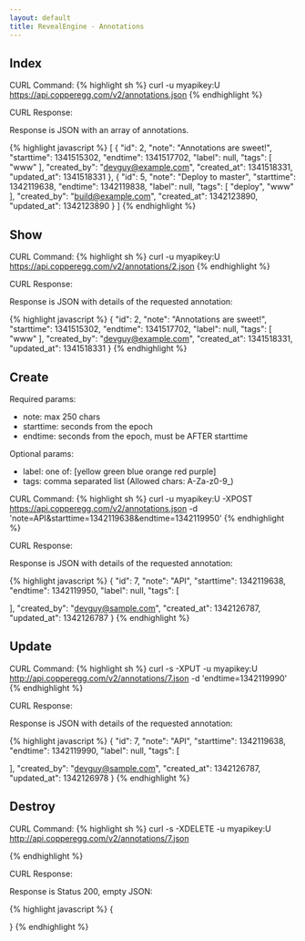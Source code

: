 ```yaml
---
layout: default
title: RevealEngine - Annotations
---
```


Index
-----

CURL Command:
{% highlight sh %}
curl -u myapikey:U https://api.copperegg.com/v2/annotations.json
{% endhighlight %}

CURL Response:

Response is JSON with an array of annotations.

{% highlight javascript %}
[
    {
        "id": 2,
        "note": "Annotations are sweet!",
        "starttime": 1341515302,
        "endtime": 1341517702,
        "label": null,
        "tags": [
            "www"
        ],
        "created_by": "devguy@example.com",
        "created_at": 1341518331,
        "updated_at": 1341518331
    },
    {
        "id": 5,
        "note": "Deploy to master",
        "starttime": 1342119638,
        "endtime": 1342119838,
        "label": null,
        "tags": [
            "deploy",
            "www"
        ],
        "created_by": "build@example.com",
        "created_at": 1342123890,
        "updated_at": 1342123890
    }
]
{% endhighlight %}

Show
----

CURL Command:
{% highlight sh %}
curl -u myapikey:U https://api.copperegg.com/v2/annotations/2.json
{% endhighlight %}

CURL Response:

Response is JSON with details of the requested annotation:

{% highlight javascript %}
{
    "id": 2,
    "note": "Annotations are sweet!",
    "starttime": 1341515302,
    "endtime": 1341517702,
    "label": null,
    "tags": [
        "www"
    ],
    "created_by": "devguy@example.com",
    "created_at": 1341518331,
    "updated_at": 1341518331
}
{% endhighlight %}

Create
------

Required params:
* note: max 250 chars
* starttime: seconds from the epoch
* endtime: seconds from the epoch, must be AFTER starttime

Optional params:
* label: one of: \[yellow green blue orange red purple\]
* tags: comma separated list (Allowed chars: A-Za-z0-9_)

CURL Command:
{% highlight sh %}
curl -u myapikey:U -XPOST https://api.copperegg.com/v2/annotations.json -d 'note=API&starttime=1342119638&endtime=1342119950'
{% endhighlight %}

CURL Response:

Response is JSON with details of the requested annotation:

{% highlight javascript %}
{
  "id": 7,
  "note": "API",
  "starttime": 1342119638,
  "endtime": 1342119950,
  "label": null,
  "tags": [

  ],
  "created_by": "devguy@sample.com",
  "created_at": 1342126787,
  "updated_at": 1342126787
}
{% endhighlight %}


Update
------

CURL Command:
{% highlight sh %}
curl -s -XPUT -u myapikey:U http://api.copperegg.com/v2/annotations/7.json -d 'endtime=1342119990'
{% endhighlight %}

CURL Response:

Response is JSON with details of the requested annotation:

{% highlight javascript %}
{
  "id": 7,
  "note": "API",
  "starttime": 1342119638,
  "endtime": 1342119990,
  "label": null,
  "tags": [

  ],
  "created_by": "devguy@sample.com",
  "created_at": 1342126787,
  "updated_at": 1342126978
}
{% endhighlight %}


Destroy
-------

CURL Command:
{% highlight sh %}
curl -s -XDELETE -u myapikey:U http://api.copperegg.com/v2/annotations/7.json

{% endhighlight %}

CURL Response:

Response is Status 200, empty JSON:

{% highlight javascript %}
{

}
{% endhighlight %}

